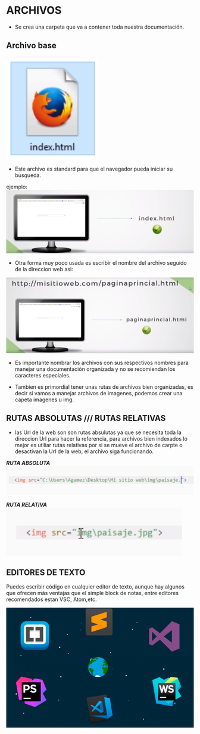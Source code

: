 # ARCHIVOS
* Se crea una carpeta que va a contener toda nuestra documentación.

## Archivo base
![INDEX](inicio_1.png)

* Este archivo es standard para que el navegador pueda iniciar su busqueda.

ejemplo:
![index](index.png)

* Otra forma muy poco usada es escribir el nombre del archivo seguido de la direccion web asi:

![pagina principal](index_1.png)

* Es importante nombrar los archivos con sus respectivos nombres para manejar una documentación organizada y no se recomiendan los caracteres especiales.

* Tambien es primordial tener unas rutas de archivos bien organizadas, es decir si vamos a manejar archivos de imagenes, podemos crear una capeta imagenes u img.

## RUTAS ABSOLUTAS     /// RUTAS RELATIVAS

* las Url de la web son son rutas absulutas ya que se necesita toda la direccion Url para hacer la referencia, para archivos bien indexados lo mejor es utiliar rutas relativas por si se mueve el archivo de carpte o desactivan la Url de la web, el archivo siga funcionando.

***RUTA ABSOLUTA***
![R-ABSOLUTA](Ruta-absoluta.png)

***RUTA RELATIVA***
![R-RELATIVA](Ruta-relativa.png)

## EDITORES DE TEXTO
Puedes escribir código en cualquier editor de texto, aunque hay algunos que ofrecen más ventajas que el simple block de notas, entre editores recomendados estan VSC, Atom,etc.

![Editor](Editor.png)

